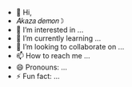 - 👋 Hi,
- 𝐴𝑘𝑎𝑧𝑎 𝑑𝑒𝑚𝑜𝑛☽︎
- 👀 I’m interested in ...
- 🌱 I’m currently learning ...
- 💞️ I’m looking to collaborate on ...
- 📫 How to reach me ...
- 😄 Pronouns: ...
- ⚡ Fun fact: ...

<!---
Grisbeli8/Grisbeli8 is a ✨ special ✨ repository because its `README.md` (this file) appears on your GitHub profile.
You can click the Preview link to take a look at your changes.
--->
